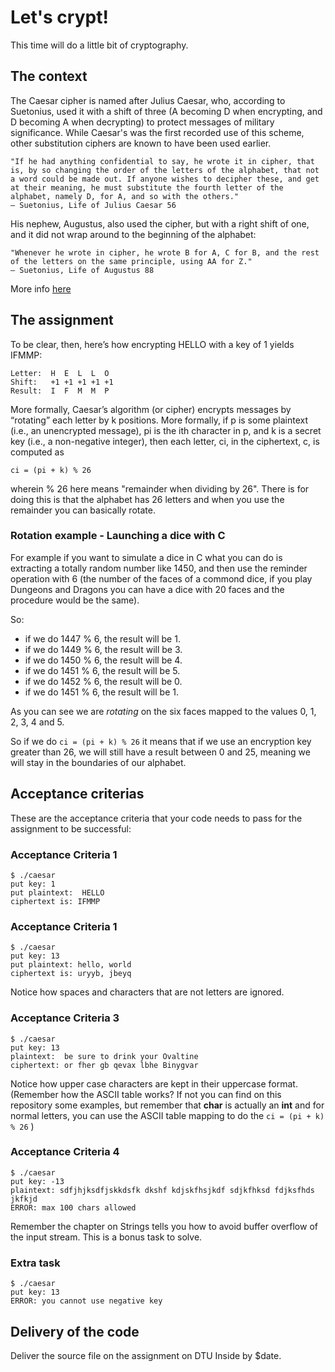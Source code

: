 # Let's crypt!

This time will do a little bit of cryptography.

## The context

The Caesar cipher is named after Julius Caesar, who, according to Suetonius, used it with a shift of three (A becoming D when encrypting, and D becoming A when decrypting) to protect messages of military significance. While Caesar's was the first recorded use of this scheme, other substitution ciphers are known to have been used earlier.

    "If he had anything confidential to say, he wrote it in cipher, that is, by so changing the order of the letters of the alphabet, that not a word could be made out. If anyone wishes to decipher these, and get at their meaning, he must substitute the fourth letter of the alphabet, namely D, for A, and so with the others."
    — Suetonius, Life of Julius Caesar 56

His nephew, Augustus, also used the cipher, but with a right shift of one, and it did not wrap around to the beginning of the alphabet:

    "Whenever he wrote in cipher, he wrote B for A, C for B, and the rest of the letters on the same principle, using AA for Z."
    — Suetonius, Life of Augustus 88

More info [here](https://en.wikipedia.org/wiki/Caesar_cipher)

## The assignment

To be clear, then, here’s how encrypting HELLO with a key of 1 yields IFMMP:

```
Letter:  H  E  L  L  O
Shift:   +1 +1 +1 +1 +1
Result:  I  F  M  M  P
```

More formally, Caesar’s algorithm (or cipher) encrypts messages by “rotating” each letter by k positions. More formally, if p is some plaintext (i.e., an unencrypted message), pi is the ith character in p, and k is a secret key (i.e., a non-negative integer), then each letter, ci, in the ciphertext, c, is computed as

`ci = (pi + k) % 26`

wherein % 26 here means "remainder when dividing by 26". There is for doing this is that the alphabet has 26 letters and when you use the remainder you can basically rotate.

### Rotation example - Launching a dice with C

For example if you want to simulate a dice in C what you can do is extracting a totally random number like 1450, and then use the reminder operation with 6 (the number of the faces of a commond dice, if you play Dungeons and Dragons you can have a dice with 20 faces and the procedure would be the same).

So:

- if we do 1447 % 6, the result will be 1.
- if we do 1449 % 6, the result will be 3.
- if we do 1450 % 6, the result will be 4.
- if we do 1451 % 6, the result will be 5.
- if we do 1452 % 6, the result will be 0.
- if we do 1451 % 6, the result will be 1.

As you can see we are *rotating* on the six faces mapped to the values 0, 1, 2, 3, 4 and 5.

So if we do `ci = (pi + k) % 26` it means that if we use an encryption key greater than 26, we will still have a result between 0 and 25, meaning we will stay in the boundaries of our alphabet.

## Acceptance criterias

These are the acceptance criteria that your code needs to pass for the assignment to be successful:

### Acceptance Criteria 1

```
$ ./caesar
put key: 1
put plaintext:  HELLO
ciphertext is: IFMMP
```

### Acceptance Criteria 1

```
$ ./caesar
put key: 13
put plaintext: hello, world
ciphertext is: uryyb, jbeyq
```

Notice how spaces and characters that are not letters are ignored.

### Acceptance Criteria 3

```
$ ./caesar
put key: 13
plaintext:  be sure to drink your Ovaltine
ciphertext: or fher gb qevax lbhe Binygvar
```

Notice how upper case characters are kept in their uppercase format. (Remember how the ASCII table works? If not you can find on this repository some examples, but remember that **char** is actually an **int** and for normal letters, you can use the ASCII table mapping to do the `ci = (pi + k) % 26` )

### Acceptance Criteria 4

```
$ ./caesar
put key: -13
plaintext: sdfjhjksdfjskkdsfk dkshf kdjskfhsjkdf sdjkfhksd fdjksfhds jkfkjd
ERROR: max 100 chars allowed
```

Remember the chapter on Strings tells you how to avoid buffer overflow of the input stream. This is a bonus task to solve.

### Extra task

```
$ ./caesar
put key: 13
ERROR: you cannot use negative key
```

## Delivery of the code

Deliver the source file on the assignment on DTU Inside by $date.